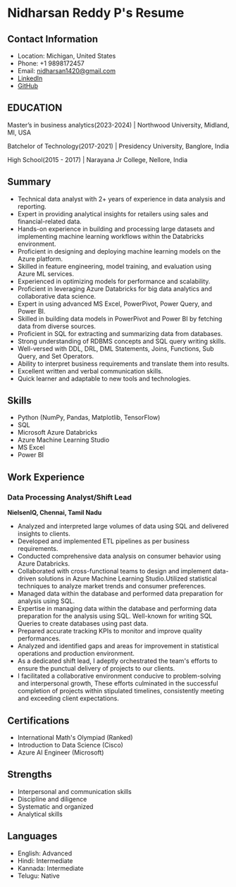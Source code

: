 # Nidharsan Reddy P's Resume

## Contact Information
- Location: Michigan, United States
- Phone: +1 9898172457
- Email: nidharsan1420@gmail.com
- [LinkedIn](https://www.linkedin.com/in/nidharsan-reddy-p-a204771b9) 
- [GitHub](https://github.com/nidharsan) 

## EDUCATION	

Master’s in business analytics(2023-2024) | Northwood University, Midland, MI, USA

Batchelor of Technology(2017-2021)	| Presidency University, Banglore, India

High School(2015 - 2017) | Narayana Jr College,	Nellore, India

## Summary
- Technical data analyst with 2+ years of experience in data analysis and reporting.
- Expert in providing analytical insights for retailers using sales and financial-related data.
- Hands-on experience in building and processing large datasets and implementing machine learning workflows within the Databricks environment.
- Proficient in designing and deploying machine learning models on the Azure platform.
- Skilled in feature engineering, model training, and evaluation using Azure ML services.
- Experienced in optimizing models for performance and scalability.
- Proficient in leveraging Azure Databricks for big data analytics and collaborative data science.
- Expert in using advanced MS Excel, PowerPivot, Power Query, and Power BI.
- Skilled in building data models in PowerPivot and Power BI by fetching data from diverse sources.
- Proficient in SQL for extracting and summarizing data from databases.
- Strong understanding of RDBMS concepts and SQL query writing skills.
- Well-versed with DDL, DRL, DML Statements, Joins, Functions, Sub Query, and Set Operators.
- Ability to interpret business requirements and translate them into results.
- Excellent written and verbal communication skills.
- Quick learner and adaptable to new tools and technologies.

## Skills
- Python (NumPy, Pandas, Matplotlib, TensorFlow)
- SQL
- Microsoft Azure Databricks
- Azure Machine Learning Studio
- MS Excel
- Power BI

## Work Experience
### Data Processing Analyst/Shift Lead
**NielsenIQ, Chennai, Tamil Nadu**

- Analyzed and interpreted large volumes of data using SQL and delivered insights to clients.
- Developed and implemented ETL pipelines as per business requirements.
- Conducted comprehensive data analysis on consumer behavior using Azure Databricks.
- Collaborated with cross-functional teams to design and implement data-driven solutions in Azure Machine Learning Studio.Utilized statistical techniques to analyze market trends and consumer preferences.
- Managed data within the database and performed data preparation for analysis using SQL.
- Expertise in managing data within the database and performing data preparation for the analysis using SQL. Well-known for writing SQL Queries to create databases using past data.
- Prepared accurate tracking KPIs to monitor and improve quality performances.
- Analyzed and identified gaps and areas for improvement in statistical operations and production environment.
- As a dedicated shift lead, I adeptly orchestrated the team's efforts to ensure the punctual delivery of projects to our clients.
- I facilitated a collaborative environment conducive to problem-solving and interpersonal growth, These efforts culminated in the successful completion of projects within stipulated timelines, consistently meeting and exceeding client expectations.

## Certifications
- International Math's Olympiad (Ranked)
- Introduction to Data Science (Cisco)
- Azure AI Engineer (Microsoft)

## Strengths
- Interpersonal and communication skills
- Discipline and diligence 
- Systematic and organized 
- Analytical skills

## Languages
- English: Advanced
- Hindi: Intermediate
- Kannada: Intermediate
- Telugu: Native



